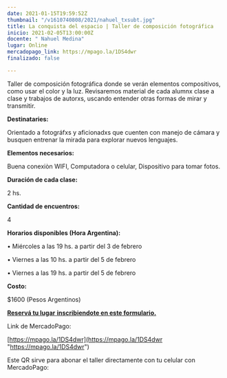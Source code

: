 ```yaml
---
date: 2021-01-15T19:59:52Z
thumbnail: "/v1610740808/2021/nahuel_txsubt.jpg"
title: La conquista del espacio | Taller de composición fotográfica
inicio: 2021-02-05T13:00:00Z
docente: " Nahuel Medina"
lugar: Online
mercadopago_link: https://mpago.la/1DS4dwr
finalizado: false

---
```

Taller de composición fotográfica donde se verán elementos compositivos, como usar el color y la luz. Revisaremos material de cada alumnx clase a clase y trabajos de autorxs, uscando entender otras formas de mirar y transmitir.

**Destinataries:**

Orientado a fotográfxs y aficionadxs que cuenten con manejo de cámara y busquen entrenar la mirada para explorar nuevos lenguajes.

**Elementos necesarios:**

Buena conexiòn WIFI, Computadora o celular, Dispositivo para tomar fotos.

**Duración de cada clase:**

2 hs.

**Cantidad de encuentros:**

4

**Horarios disponibles (Hora Argentina):**

• Miércoles a las 19 hs. a partir del 3 de febrero

• Viernes a las 10 hs. a partir del 5 de febrero

• Viernes a las 19 hs. a partir del 5 de febrero

**Costo:**

$1600 (Pesos Argentinos)

[**Reservá tu lugar** **inscribiendote en este formulario.**](https://docs.google.com/forms/d/156JuVRXsjvPppOjDgHJm9xpcF9IPJtNOoOUIWs7CBvU/edit)

Link de MercadoPago:

[https://mpago.la/1DS4dwr](https://mpago.la/1DS4dwr "https://mpago.la/1DS4dwr")

Este QR sirve para abonar el taller directamente con tu celular con MercadoPago: